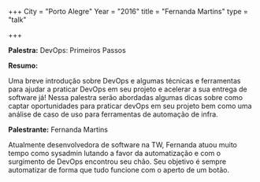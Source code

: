 +++
City = "Porto Alegre"
Year = "2016"
title = "Fernanda Martins"
type = "talk"

+++

<div class="span-15  ">
  <div class="span-15  last ">
  <p><strong>Palestra:</strong>
  DevOps: Primeiros Passos
</p>

<p><strong>Resumo:</strong></p>

<p>
Uma breve introdução sobre DevOps e algumas técnicas e ferramentas para ajudar a praticar DevOps em seu projeto e acelerar a sua entrega de software já! Nessa palestra serão abordadas algumas dicas sobre como captar oportunidades para praticar devOps em seu projeto bem como uma análise de caso de uso para ferramentas de automação de infra.
</p>

<p><strong>Palestrante:</strong>
Fernanda Martins
</p>

<p>
Atualmente desenvolvedora de software na TW, Fernanda atuou muito tempo como sysadmin lutando a favor da automatização e com o surgimento de DevOps encontrou seu chão. Seu objetivo é sempre automatizar de forma que tudo funcione com o aperto de um botão.
</p>

  </div>
</div>
